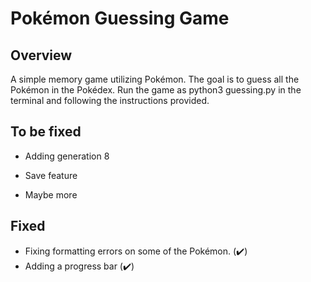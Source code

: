 # Pokémon Guessing Game
## Overview
A simple memory game utilizing Pokémon. The goal is to guess all the Pokémon in the Pokédex. Run the game as python3 guessing.py in the terminal and following the instructions provided. 

## To be fixed
- Adding generation 8

- Save feature
- Maybe more

## Fixed
- Fixing formatting errors on some of the Pokémon. (:heavy_check_mark:)
- Adding a progress bar                            (:heavy_check_mark:)
